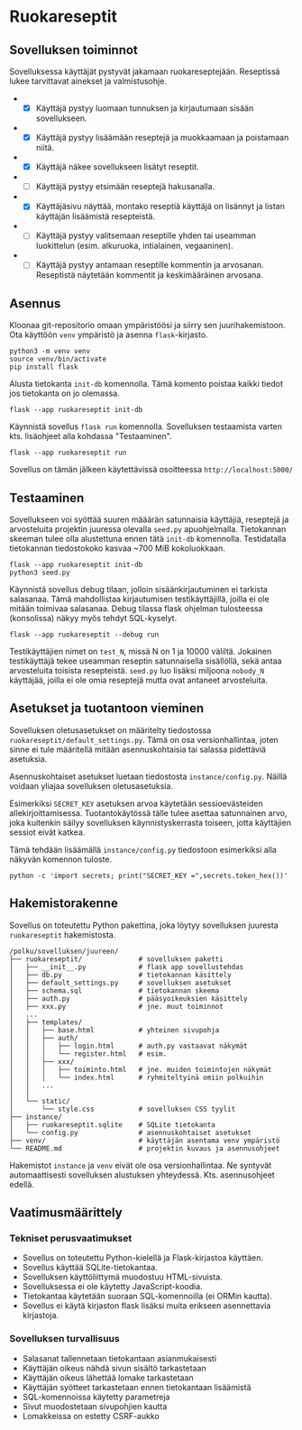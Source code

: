# Ruokareseptit

## Sovelluksen toiminnot

Sovelluksessa käyttäjät pystyvät jakamaan ruokareseptejään. Reseptissä lukee tarvittavat ainekset ja valmistusohje.
* -[x] Käyttäjä pystyy luomaan tunnuksen ja kirjautumaan sisään sovellukseen.
* -[x] Käyttäjä pystyy lisäämään reseptejä ja muokkaamaan ja poistamaan niitä.
* -[x] Käyttäjä näkee sovellukseen lisätyt reseptit.
* -[ ] Käyttäjä pystyy etsimään reseptejä hakusanalla.
* -[x] Käyttäjäsivu näyttää, montako reseptiä käyttäjä on lisännyt ja listan käyttäjän lisäämistä resepteistä.
* -[ ] Käyttäjä pystyy valitsemaan reseptille yhden tai useamman luokittelun (esim. alkuruoka, intialainen, vegaaninen).
* -[ ] Käyttäjä pystyy antamaan reseptille kommentin ja arvosanan. Reseptistä näytetään kommentit ja keskimääräinen arvosana.

## Asennus

Kloonaa git-repositorio omaan ympäristöösi ja siirry sen
juurihakemistoon. Ota käyttöön `venv` ympäristö ja asenna
`flask`-kirjasto.

```
python3 -m venv venv
source venv/bin/activate
pip install flask
```

Alusta tietokanta `init-db` komennolla.
Tämä komento poistaa kaikki tiedot jos
tietokanta on jo olemassa.

```
flask --app ruokareseptit init-db
```

Käynnistä sovellus `flask run` komennolla. Sovelluksen
testaamista varten kts. lisäohjeet alla kohdassa
"Testaaminen".

```
flask --app ruokareseptit run
```

Sovellus on tämän jälkeen käytettävissä osoitteessa `http://localhost:5000/`

## Testaaminen

Sovellukseen voi syöttää suuren määärän satunnaisia käyttäjiä, reseptejä
ja arvosteluita projektin juuressa olevalla `seed.py` apuohjelmalla.
Tietokannan skeeman tulee olla alustettuna ennen tätä `init-db` komennolla.
Testidatalla tietokannan tiedostokoko kasvaa ~700 MiB kokoluokkaan.

```
flask --app ruokareseptit init-db
python3 seed.py
```

Käynnistä sovellus debug tilaan, jolloin sisäänkirjautuminen
ei tarkista salasanaa. Tämä mahdollistaa kirjautumisen testikäyttäjillä,
joilla ei ole mitään toimivaa salasanaa. Debug tilassa flask ohjelman
tulosteessa (konsolissa) näkyy myös tehdyt SQL-kyselyt.

```
flask --app ruokareseptit --debug run
```

Testikäyttäjien nimet on `test_N`, missä N on 1 ja 10000 väliltä. Jokainen
testikäyttäjä tekee useamman reseptin satunnaisella sisällöllä, sekä antaa
arvosteluita toisista resepteistä. `seed.py` luo lisäksi miljoona
`nobody_N` käyttäjää, joilla ei ole omia reseptejä mutta ovat antaneet
arvosteluita.

## Asetukset ja tuotantoon vieminen

Sovelluksen oletusasetukset on määritelty tiedostossa
`ruokareseptit/default_settings.py`. Tämä on osa
versionhallintaa, joten sinne ei tule määritellä mitään
asennuskohtaisia tai salassa pidettäviä asetuksia.

Asennuskohtaiset asetukset luetaan tiedostosta 
`instance/config.py`. Näillä voidaan yliajaa sovelluksen
oletusasetuksia.

Esimerkiksi `SECRET_KEY` asetuksen arvoa käytetään sessioevästeiden
allekirjoittamisessa. Tuotantokäytössä tälle tulee asettaa
satunnainen arvo, joka kuitenkin säilyy sovelluksen käynnistyskerrasta
toiseen, jotta käyttäjien sessiot eivät katkea.

Tämä tehdään lisäämällä `instance/config.py` tiedostoon esimerkiksi
alla näkyvän komennon tuloste. 

```
python -c 'import secrets; print("SECRET_KEY =",secrets.token_hex())'
```

## Hakemistorakenne

Sovellus on toteutettu Python pakettina, joka löytyy
sovelluksen juuresta `ruokareseptit` hakemistosta.

```
/polku/sovelluksen/juureen/
├── ruokareseptit/              # sovelluksen paketti
│   ├── __init__.py             # flask app sovellustehdas
│   ├── db.py                   # tietokannan käsittely
│   ├── default_settings.py     # sovelluksen asetukset
│   ├── schema.sql              # tietokannan skeema
│   ├── auth.py                 # pääsyoikeuksien käsittely
│   ├── xxx.py                  # jne. muut toiminnot
│   ...
│   ├── templates/
│   │   ├── base.html           # yhteinen sivupohja
│   │   ├── auth/
│   │   │   ├── login.html      # auth.py vastaavat näkymät
│   │   │   └── register.html   # esim.
│   │   ├── xxx/
│   │   │   ├── toiminto.html   # jne. muiden toimintojen näkymät
│   │   │   └── index.html      # ryhmiteltyinä omiin polkuihin
│   │   ...
│   │
│   └── static/
│       └── style.css           # sovelluksen CSS tyylit
├── instance/
│   ├── ruokareseptit.sqlite    # SQLite tietokanta
│   └── config.py               # asennuskohtaiset asetukset
├── venv/                       # käyttäjän asentama venv ympäristö
└── README.md                   # projektin kuvaus ja asennusohjeet
```

Hakemistot `instance` ja `venv` eivät ole osa versionhallintaa. Ne
syntyvät automaattisesti sovelluksen alustuksen yhteydessä. 
Kts. asennusohjeet edellä.

## Vaatimusmäärittely

### Tekniset perusvaatimukset

* Sovellus on toteutettu Python-kielellä ja Flask-kirjastoa käyttäen.
* Sovellus käyttää SQLite-tietokantaa.
* Sovelluksen käyttöliittymä muodostuu HTML-sivuista.
* Sovelluksessa ei ole käytetty JavaScript-koodia.
* Tietokantaa käytetään suoraan SQL-komennoilla (ei ORMin kautta).
* Sovellus ei käytä kirjaston flask lisäksi muita erikseen asennettavia kirjastoja.

### Sovelluksen turvallisuus

* Salasanat tallennetaan tietokantaan asianmukaisesti
* Käyttäjän oikeus nähdä sivun sisältö tarkastetaan
* Käyttäjän oikeus lähettää lomake tarkastetaan
* Käyttäjän syötteet tarkastetaan ennen tietokantaan lisäämistä
* SQL-komennoissa käytetty parametreja
* Sivut muodostetaan sivupohjien kautta
* Lomakkeissa on estetty CSRF-aukko
